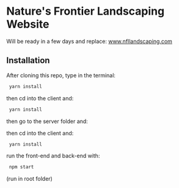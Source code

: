 # Nature's Frontier Landscaping Website

Will be ready in a few days and replace: www.nfllandscaping.com


## Installation

After cloning this repo, type in the terminal:

```bash
 yarn install
```

then cd into the client and:

```bash
 yarn install
```

then go to the server folder and:

then cd into the client and:

```bash
 yarn install
```

run the front-end and back-end with:

```bash
 npm start
```
(run in root folder)
